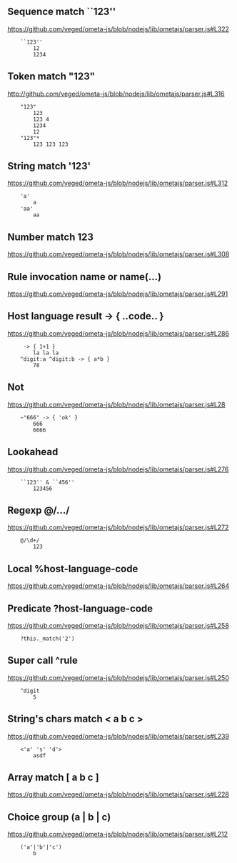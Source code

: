 ## Sequence match ``123''
<https://github.com/veged/ometa-js/blob/nodejs/lib/ometajs/parser.js#L322>

```ometajs-expr-eval
    ``123''
        12
        1234
```

## Token match "123"
<http://github.com/veged/ometa-js/blob/nodejs/lib/ometajs/parser.js#L316>

```ometajs-expr-eval
    "123"
        123
        123 4
        1234
        12
    "123"*
        123 123 123
```

## String match '123'
<https://github.com/veged/ometa-js/blob/nodejs/lib/ometajs/parser.js#L312>

```ometajs-expr-eval
    'a'
        a
    'aa'
        aa
```

## Number match 123
<https://github.com/veged/ometa-js/blob/nodejs/lib/ometajs/parser.js#L308>

## Rule invocation name or name(...)
<https://github.com/veged/ometa-js/blob/nodejs/lib/ometajs/parser.js#L291>

## Host language result -> { ..code.. }
<https://github.com/veged/ometa-js/blob/nodejs/lib/ometajs/parser.js#L286>

```ometajs-expr-eval
     -> { 1+1 }
        la la la
    ^digit:a ^digit:b -> { a*b }
        78
```

## Not
<https://github.com/veged/ometa-js/blob/nodejs/lib/ometajs/parser.js#L28>

```ometajs-expr-eval
    ~"666" -> { 'ok' }
        666
        6666
```

## Lookahead
<https://github.com/veged/ometa-js/blob/nodejs/lib/ometajs/parser.js#L276>

```ometajs-expr-eval
    ``123'' & ``456''
        123456
```

## Regexp @/.../
<https://github.com/veged/ometa-js/blob/nodejs/lib/ometajs/parser.js#L272>

```ometajs-expr-eval
    @/\d+/
        123
```

## Local %host-language-code
<https://github.com/veged/ometa-js/blob/nodejs/lib/ometajs/parser.js#L264>

## Predicate ?host-language-code
<https://github.com/veged/ometa-js/blob/nodejs/lib/ometajs/parser.js#L258>

```ometajs-expr-eval
    ?this._match('2')
```

## Super call ^rule
<https://github.com/veged/ometa-js/blob/nodejs/lib/ometajs/parser.js#L250>

```ometajs-expr-eval
    ^digit
        5
```

## String's chars match < a b c >
<https://github.com/veged/ometa-js/blob/nodejs/lib/ometajs/parser.js#L239>

```ometajs-expr-eval
    <'a' 's' 'd'>
        asdf
```

## Array match [ a b c ]
<https://github.com/veged/ometa-js/blob/nodejs/lib/ometajs/parser.js#L228>

## Choice group (a | b | c)
<https://github.com/veged/ometa-js/blob/nodejs/lib/ometajs/parser.js#L212>

```ometajs-expr-eval
    ('a'|'b'|'c')
        b
```